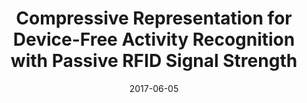 ---
title: "Compressive Representation for Device-Free Activity Recognition with Passive RFID Signal Strength"
collection: journals_main
permalink: /publication/Compressive
date: 2017-06-05
venue: "IEEE"
city: 
state: ""
thumbnail: "Compressive.png"
teaser : 
authors: "L. Yao, Q. Z. Sheng, X. Li, T. Gu, M. Tan, X. Wang, S. Wang, W. Ruan"
bibtex: Compressive.txt
uri: Compressive.pdf
arxiv: 
project: 
source:
poster: 
data:
---